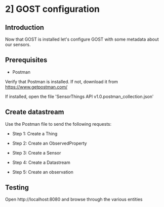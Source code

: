 # 2] GOST configuration

## Introduction

Now that GOST is installed let's configure GOST with some metadata about our sensors.

## Prerequisites

- Postman

Verify that Postman is installed. If not, download it from https://www.getpostman.com/

If installed, open the file 'SensorThings API v1.0.postman_collection.json'


## Create datastream

Use the Postman file to send the following requests:

- Step 1: Create a Thing

- Step 2: Create an ObservedProperty

- Step 3: Create a Sensor

- Step 4: Create a Datastream 

- Step 5: Create an observation

## Testing

Open http://localhost:8080 and browse through the various entities


